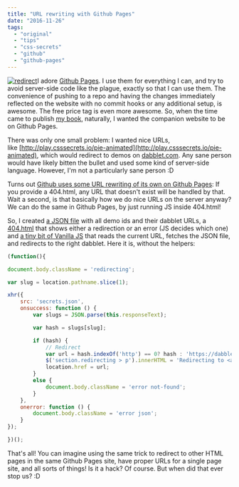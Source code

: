 ```yaml
---
title: "URL rewriting with Github Pages"
date: "2016-11-26"
tags:
  - "original"
  - "tips"
  - "css-secrets"
  - "github"
  - "github-pages"
---
```


[![redirect](images/redirect-300x167.png)](images/redirect.png)I adore [Github Pages](https://pages.github.com/). I use them for everything I can, and try to avoid server-side code like the plague, exactly so that I can use them. The convenience of pushing to a repo and having the changes immediately reflected on the website with no commit hooks or any additional setup, is awesome. The free price tag is even more awesome. So, when the time came to publish [my book](https://www.amazon.com/CSS-Secrets-Solutions-Everyday-Problems/dp/1449372635/), naturally, I wanted the companion website to be on Github Pages.

There was only one small problem: I wanted nice URLs, like [http://play.csssecrets.io/pie-animated](http://play.csssecrets.io/pie-animated), which would redirect to demos on [dabblet.com](https://dabblet.com). Any sane person would have likely bitten the bullet and used some kind of server-side language. However, I'm not a particularly sane person :D

Turns out [Github uses some URL rewriting of its own on Github Pages](https://help.github.com/articles/creating-a-custom-404-page-for-your-github-pages-site/): If you provide a 404.html, any URL that doesn't exist will be handled by that. Wait a second, is that basically how we do nice URLs on the server anyway? We can do the same in Github Pages, by just running JS inside 404.html!

So, I created [a JSON file](https://github.com/LeaVerou/play.csssecrets.io/blob/gh-pages/secrets.json) with all demo ids and their dabblet URLs, a [404.html](https://github.com/LeaVerou/play.csssecrets.io/blob/gh-pages/404.html) that shows either a redirection or an error (JS decides which one) and [a tiny bit of Vanilla JS](https://github.com/LeaVerou/play.csssecrets.io/blob/gh-pages/redirect.js) that reads the current URL, fetches the JSON file, and redirects to the right dabblet. Here it is, without the helpers:

```js
(function(){

document.body.className = 'redirecting';

var slug = location.pathname.slice(1);

xhr({
	src: 'secrets.json',
	onsuccess: function () {
		var slugs = JSON.parse(this.responseText);

		var hash = slugs[slug];

		if (hash) {
			// Redirect
			var url = hash.indexOf('http') == 0? hash : 'https://dabblet.com/gist/' + hash;
			$('section.redirecting > p').innerHTML = 'Redirecting to <a href="' + url + '">' + url + '</a>…';
			location.href = url;
		}
		else {
			document.body.className = 'error not-found';
		}
	},
	onerror: function () {
		document.body.className = 'error json';
	}
});

})();
```

That's all! You can imagine using the same trick to redirect to other HTML pages in the same Github Pages site, have proper URLs for a single page site, and all sorts of things! Is it a hack? Of course. But when did that ever stop us? :D
